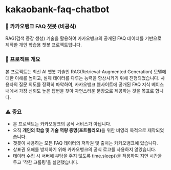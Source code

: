 # kakaobank-faq-chatbot

### 🤖 카카오뱅크 FAQ 챗봇 (비공식)
RAG(검색 증강 생성) 기술을 활용하여 카카오뱅크의 공개된 FAQ 데이터를 기반으로 제작한 개인 학습용 챗봇 프로젝트입니다.

### 📌 프로젝트 개요
본 프로젝트는 최신 AI 챗봇 기술인 RAG(Retrieval-Augmented Generation) 모델에 대한 이해를 높이고, 실제 데이터를 다루는 능력을 향상시키기 위해 진행되었습니다. 사용자의 질문 의도를 정확히 파악하여, 카카오뱅크 웹사이트에 공개된 FAQ 지식 베이스 내에서 가장 신뢰도 높은 답변을 찾아 자연스러운 문장으로 제공하는 것을 목표로 합니다.


### ⚠️ 중요
- 본 프로젝트는 카카오뱅크의 공식 서비스가 아닙니다.
- 오직 <b>개인의 학습 및 기술 역량 증명(포트폴리오)</b>을 위한 비영리 목적으로 제작되었습니다.
- 챗봇이 사용하는 모든 FAQ 데이터의 저작권 및 출처는 카카오뱅크에 있습니다.
- 상표권 오해를 방지하기 위해 카카오뱅크의 공식 로고를 사용하지 않았습니다.
- 데이터 수집 시 서버에 부담을 주지 않도록 time.sleep()을 적용하여 지연 시간을 두고 '착한 크롤링'을 실천했습니다.